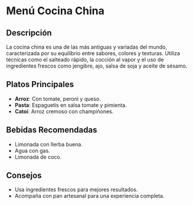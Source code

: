 # Menú Cocina China

## Descripción
La cocina china es una de las más antiguas y variadas del mundo, caracterizada por su equilibrio entre sabores, colores y texturas. Utiliza técnicas como el salteado rápido, la cocción al vapor y el uso de ingredientes frescos como jengibre, ajo, salsa de soja y aceite de sésamo.

## Platos Principales
- **Arroz**: Con tomate, peroni y queso.
- **Pasta**: Espaguetis en salsa tomate y pimienta.
- **Catoi**: Arroz cremoso con champiñones.

## Bebidas Recomendadas
- Limonada con llerba buena.
- Agua con gas.
- Limonada de coco.

## Consejos
- Usa ingredientes frescos para mejores resultados.
- Acompaña con pan artesanal para una experiencia completa.
